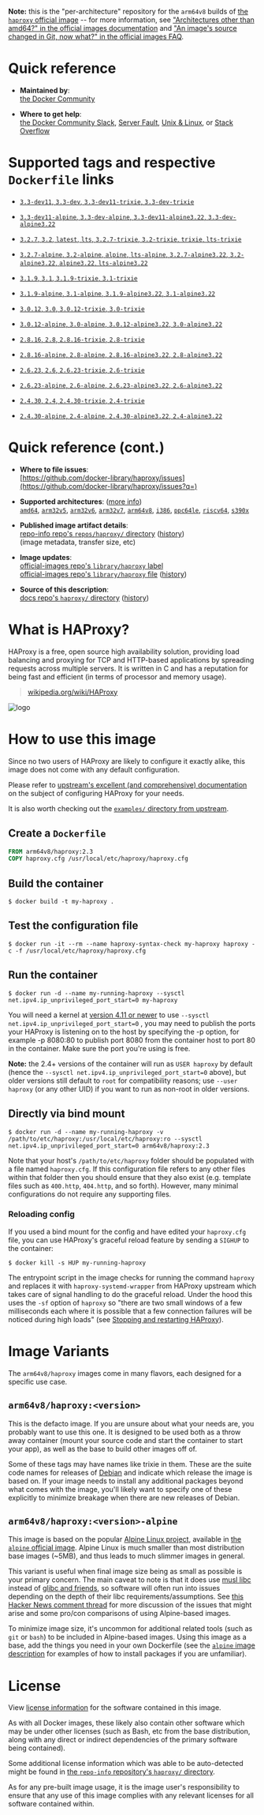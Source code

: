 <!--

********************************************************************************

WARNING:

    DO NOT EDIT "haproxy/README.md"

    IT IS AUTO-GENERATED

    (from the other files in "haproxy/" combined with a set of templates)

********************************************************************************

-->

**Note:** this is the "per-architecture" repository for the `arm64v8` builds of [the `haproxy` official image](https://hub.docker.com/_/haproxy) -- for more information, see ["Architectures other than amd64?" in the official images documentation](https://github.com/docker-library/official-images#architectures-other-than-amd64) and ["An image's source changed in Git, now what?" in the official images FAQ](https://github.com/docker-library/faq#an-images-source-changed-in-git-now-what).

# Quick reference

-	**Maintained by**:  
	[the Docker Community](https://github.com/docker-library/haproxy)

-	**Where to get help**:  
	[the Docker Community Slack](https://dockr.ly/comm-slack), [Server Fault](https://serverfault.com/help/on-topic), [Unix & Linux](https://unix.stackexchange.com/help/on-topic), or [Stack Overflow](https://stackoverflow.com/help/on-topic)

# Supported tags and respective `Dockerfile` links

-	[`3.3-dev11`, `3.3-dev`, `3.3-dev11-trixie`, `3.3-dev-trixie`](https://github.com/docker-library/haproxy/blob/531c0c0d9c002e8f43ab020ff9e529c6168b287c/3.3/Dockerfile)

-	[`3.3-dev11-alpine`, `3.3-dev-alpine`, `3.3-dev11-alpine3.22`, `3.3-dev-alpine3.22`](https://github.com/docker-library/haproxy/blob/531c0c0d9c002e8f43ab020ff9e529c6168b287c/3.3/alpine/Dockerfile)

-	[`3.2.7`, `3.2`, `latest`, `lts`, `3.2.7-trixie`, `3.2-trixie`, `trixie`, `lts-trixie`](https://github.com/docker-library/haproxy/blob/e4c0de0b54fc42dd87f22cfb61aad93562dad787/3.2/Dockerfile)

-	[`3.2.7-alpine`, `3.2-alpine`, `alpine`, `lts-alpine`, `3.2.7-alpine3.22`, `3.2-alpine3.22`, `alpine3.22`, `lts-alpine3.22`](https://github.com/docker-library/haproxy/blob/e4c0de0b54fc42dd87f22cfb61aad93562dad787/3.2/alpine/Dockerfile)

-	[`3.1.9`, `3.1`, `3.1.9-trixie`, `3.1-trixie`](https://github.com/docker-library/haproxy/blob/0d89f493da93a6e40d26926929cf12bf95fbec5b/3.1/Dockerfile)

-	[`3.1.9-alpine`, `3.1-alpine`, `3.1.9-alpine3.22`, `3.1-alpine3.22`](https://github.com/docker-library/haproxy/blob/0d89f493da93a6e40d26926929cf12bf95fbec5b/3.1/alpine/Dockerfile)

-	[`3.0.12`, `3.0`, `3.0.12-trixie`, `3.0-trixie`](https://github.com/docker-library/haproxy/blob/0390f3e72676323955e3a7d230393c7b5478f0b0/3.0/Dockerfile)

-	[`3.0.12-alpine`, `3.0-alpine`, `3.0.12-alpine3.22`, `3.0-alpine3.22`](https://github.com/docker-library/haproxy/blob/0390f3e72676323955e3a7d230393c7b5478f0b0/3.0/alpine/Dockerfile)

-	[`2.8.16`, `2.8`, `2.8.16-trixie`, `2.8-trixie`](https://github.com/docker-library/haproxy/blob/97dd996d667932ef9359dcb8f2b3242eb54b253e/2.8/Dockerfile)

-	[`2.8.16-alpine`, `2.8-alpine`, `2.8.16-alpine3.22`, `2.8-alpine3.22`](https://github.com/docker-library/haproxy/blob/97dd996d667932ef9359dcb8f2b3242eb54b253e/2.8/alpine/Dockerfile)

-	[`2.6.23`, `2.6`, `2.6.23-trixie`, `2.6-trixie`](https://github.com/docker-library/haproxy/blob/926111706a0ffd8b815e1edfd317aae52d06d083/2.6/Dockerfile)

-	[`2.6.23-alpine`, `2.6-alpine`, `2.6.23-alpine3.22`, `2.6-alpine3.22`](https://github.com/docker-library/haproxy/blob/926111706a0ffd8b815e1edfd317aae52d06d083/2.6/alpine/Dockerfile)

-	[`2.4.30`, `2.4`, `2.4.30-trixie`, `2.4-trixie`](https://github.com/docker-library/haproxy/blob/c55eb01d1a1866a421e20e21bace391080fc58ba/2.4/Dockerfile)

-	[`2.4.30-alpine`, `2.4-alpine`, `2.4.30-alpine3.22`, `2.4-alpine3.22`](https://github.com/docker-library/haproxy/blob/c55eb01d1a1866a421e20e21bace391080fc58ba/2.4/alpine/Dockerfile)

# Quick reference (cont.)

-	**Where to file issues**:  
	[https://github.com/docker-library/haproxy/issues](https://github.com/docker-library/haproxy/issues?q=)

-	**Supported architectures**: ([more info](https://github.com/docker-library/official-images#architectures-other-than-amd64))  
	[`amd64`](https://hub.docker.com/r/amd64/haproxy/), [`arm32v5`](https://hub.docker.com/r/arm32v5/haproxy/), [`arm32v6`](https://hub.docker.com/r/arm32v6/haproxy/), [`arm32v7`](https://hub.docker.com/r/arm32v7/haproxy/), [`arm64v8`](https://hub.docker.com/r/arm64v8/haproxy/), [`i386`](https://hub.docker.com/r/i386/haproxy/), [`ppc64le`](https://hub.docker.com/r/ppc64le/haproxy/), [`riscv64`](https://hub.docker.com/r/riscv64/haproxy/), [`s390x`](https://hub.docker.com/r/s390x/haproxy/)

-	**Published image artifact details**:  
	[repo-info repo's `repos/haproxy/` directory](https://github.com/docker-library/repo-info/blob/master/repos/haproxy) ([history](https://github.com/docker-library/repo-info/commits/master/repos/haproxy))  
	(image metadata, transfer size, etc)

-	**Image updates**:  
	[official-images repo's `library/haproxy` label](https://github.com/docker-library/official-images/issues?q=label%3Alibrary%2Fhaproxy)  
	[official-images repo's `library/haproxy` file](https://github.com/docker-library/official-images/blob/master/library/haproxy) ([history](https://github.com/docker-library/official-images/commits/master/library/haproxy))

-	**Source of this description**:  
	[docs repo's `haproxy/` directory](https://github.com/docker-library/docs/tree/master/haproxy) ([history](https://github.com/docker-library/docs/commits/master/haproxy))

# What is HAProxy?

HAProxy is a free, open source high availability solution, providing load balancing and proxying for TCP and HTTP-based applications by spreading requests across multiple servers. It is written in C and has a reputation for being fast and efficient (in terms of processor and memory usage).

> [wikipedia.org/wiki/HAProxy](https://en.wikipedia.org/wiki/HAProxy)

![logo](https://raw.githubusercontent.com/docker-library/docs/4da3e2446a4c257c3a32faac6256bee81f770316/haproxy/logo.png)

# How to use this image

Since no two users of HAProxy are likely to configure it exactly alike, this image does not come with any default configuration.

Please refer to [upstream's excellent (and comprehensive) documentation](https://docs.haproxy.org/) on the subject of configuring HAProxy for your needs.

It is also worth checking out the [`examples/` directory from upstream](http://git.haproxy.org/?p=haproxy-2.3.git;a=tree;f=examples).

## Create a `Dockerfile`

```dockerfile
FROM arm64v8/haproxy:2.3
COPY haproxy.cfg /usr/local/etc/haproxy/haproxy.cfg
```

## Build the container

```console
$ docker build -t my-haproxy .
```

## Test the configuration file

```console
$ docker run -it --rm --name haproxy-syntax-check my-haproxy haproxy -c -f /usr/local/etc/haproxy/haproxy.cfg
```

## Run the container

```console
$ docker run -d --name my-running-haproxy --sysctl net.ipv4.ip_unprivileged_port_start=0 my-haproxy
```

You will need a kernel at [version 4.11 or newer](https://github.com/moby/moby/issues/8460#issuecomment-312459310) to use `--sysctl net.ipv4.ip_unprivileged_port_start=0` , you may need to publish the ports your HAProxy is listening on to the host by specifying the -p option, for example -p 8080:80 to publish port 8080 from the container host to port 80 in the container. Make sure the port you're using is free.

**Note:** the 2.4+ versions of the container will run as `USER haproxy` by default (hence the `--sysctl net.ipv4.ip_unprivileged_port_start=0` above), but older versions still default to `root` for compatibility reasons; use `--user haproxy` (or any other UID) if you want to run as non-root in older versions.

## Directly via bind mount

```console
$ docker run -d --name my-running-haproxy -v /path/to/etc/haproxy:/usr/local/etc/haproxy:ro --sysctl net.ipv4.ip_unprivileged_port_start=0 arm64v8/haproxy:2.3
```

Note that your host's `/path/to/etc/haproxy` folder should be populated with a file named `haproxy.cfg`. If this configuration file refers to any other files within that folder then you should ensure that they also exist (e.g. template files such as `400.http`, `404.http`, and so forth). However, many minimal configurations do not require any supporting files.

### Reloading config

If you used a bind mount for the config and have edited your `haproxy.cfg` file, you can use HAProxy's graceful reload feature by sending a `SIGHUP` to the container:

```console
$ docker kill -s HUP my-running-haproxy
```

The entrypoint script in the image checks for running the command `haproxy` and replaces it with `haproxy-systemd-wrapper` from HAProxy upstream which takes care of signal handling to do the graceful reload. Under the hood this uses the `-sf` option of `haproxy` so "there are two small windows of a few milliseconds each where it is possible that a few connection failures will be noticed during high loads" (see [Stopping and restarting HAProxy](http://www.haproxy.org/download/2.3/doc/management.txt)).

# Image Variants

The `arm64v8/haproxy` images come in many flavors, each designed for a specific use case.

## `arm64v8/haproxy:<version>`

This is the defacto image. If you are unsure about what your needs are, you probably want to use this one. It is designed to be used both as a throw away container (mount your source code and start the container to start your app), as well as the base to build other images off of.

Some of these tags may have names like trixie in them. These are the suite code names for releases of [Debian](https://wiki.debian.org/DebianReleases) and indicate which release the image is based on. If your image needs to install any additional packages beyond what comes with the image, you'll likely want to specify one of these explicitly to minimize breakage when there are new releases of Debian.

## `arm64v8/haproxy:<version>-alpine`

This image is based on the popular [Alpine Linux project](https://alpinelinux.org), available in [the `alpine` official image](https://hub.docker.com/_/alpine). Alpine Linux is much smaller than most distribution base images (~5MB), and thus leads to much slimmer images in general.

This variant is useful when final image size being as small as possible is your primary concern. The main caveat to note is that it does use [musl libc](https://musl.libc.org) instead of [glibc and friends](https://www.etalabs.net/compare_libcs.html), so software will often run into issues depending on the depth of their libc requirements/assumptions. See [this Hacker News comment thread](https://news.ycombinator.com/item?id=10782897) for more discussion of the issues that might arise and some pro/con comparisons of using Alpine-based images.

To minimize image size, it's uncommon for additional related tools (such as `git` or `bash`) to be included in Alpine-based images. Using this image as a base, add the things you need in your own Dockerfile (see the [`alpine` image description](https://hub.docker.com/_/alpine/) for examples of how to install packages if you are unfamiliar).

# License

View [license information](http://www.haproxy.org/download/1.5/doc/LICENSE) for the software contained in this image.

As with all Docker images, these likely also contain other software which may be under other licenses (such as Bash, etc from the base distribution, along with any direct or indirect dependencies of the primary software being contained).

Some additional license information which was able to be auto-detected might be found in [the `repo-info` repository's `haproxy/` directory](https://github.com/docker-library/repo-info/tree/master/repos/haproxy).

As for any pre-built image usage, it is the image user's responsibility to ensure that any use of this image complies with any relevant licenses for all software contained within.
